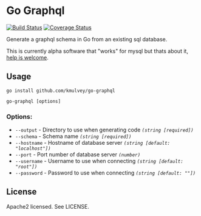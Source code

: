 # Go Graphql
[![Build Status](https://travis-ci.org/kmulvey/go-graphql.svg?branch=master)](https://travis-ci.org/kmulvey/go-graphql)
[![Coverage Status](https://coveralls.io/repos/github/kmulvey/go-graphql/badge.svg?branch=master)](https://coveralls.io/github/kmulvey/go-graphql?branch=master)

Generate a graphql schema in Go from an existing sql database.

This is currently alpha software that "works" for mysql but thats about it, [help is welcome](https://github.com/kmulvey/gographql/issues).


## Usage

  `go install github.com/kmulvey/go-graphql`
  
  `go-graphql [options]`

### Options:
  
  
  - `--output`    - Directory to use when generating code *`(string [required])`*
  - `--schema`    - Schema name *`(string [required])`*
  - `--hostname`  - Hostname of database server *`(string [default: "localhost"])`*
  - `--port`      - Port number of database server *`(number)`*
  - `--username`  - Username to use when connecting *`(string [default: "root"])`*
  - `--password`  - Password to use when connecting *`(string [default: ""])`*


## License

Apache2 licensed. See LICENSE.
